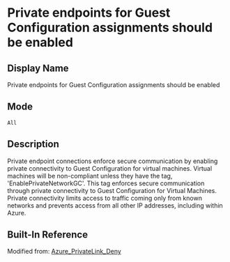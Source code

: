# Private endpoints for Guest Configuration assignments should be enabled

## Display Name

Private endpoints for Guest Configuration assignments should be enabled

## Mode

`All`

## Description

Private endpoint connections enforce secure communication by enabling private connectivity to Guest Configuration for virtual machines. Virtual machines will be non-compliant unless they have the tag, 'EnablePrivateNetworkGC'. This tag enforces secure communication through private connectivity to Guest Configuration for Virtual Machines. Private connectivity limits access to traffic coming only from known networks and prevents access from all other IP addresses, including within Azure.

## Built-In Reference

Modified from: [Azure_PrivateLink_Deny](https://github.com/Azure/azure-policy/blob/master/built-in-policies/policyDefinitions/Guest%20Configuration/Azure_PrivateLink_Deny.json)